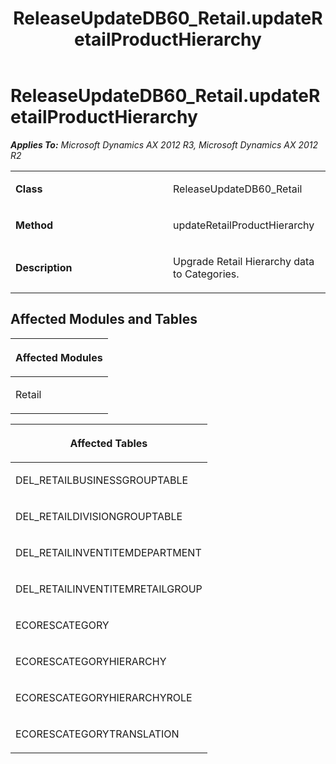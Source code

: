﻿---
title: ReleaseUpdateDB60_Retail.updateRetailProductHierarchy
TOCTitle: ReleaseUpdateDB60_Retail.updateRetailProductHierarchy
ms:assetid: da496b6a-bab9-bac9-5020-3f8bc6a49a28
ms:mtpsurl: https://msdn.microsoft.com/en-us/library/JJ737164(v=AX.60)
ms:contentKeyID: 49711607
ms.date: 05/18/2015
mtps_version: v=AX.60
---

# ReleaseUpdateDB60\_Retail.updateRetailProductHierarchy 


_**Applies To:** Microsoft Dynamics AX 2012 R3, Microsoft Dynamics AX 2012 R2_

<table>
<colgroup>
<col style="width: 50%" />
<col style="width: 50%" />
</colgroup>
<tbody>
<tr class="odd">
<td><p><strong>Class</strong></p></td>
<td><p>ReleaseUpdateDB60_Retail</p></td>
</tr>
<tr class="even">
<td><p><strong>Method</strong></p></td>
<td><p>updateRetailProductHierarchy</p></td>
</tr>
<tr class="odd">
<td><p><strong>Description</strong></p></td>
<td><p>Upgrade Retail Hierarchy data to Categories.</p></td>
</tr>
</tbody>
</table>


## Affected Modules and Tables

<table>
<colgroup>
<col style="width: 100%" />
</colgroup>
<thead>
<tr class="header">
<th><p>Affected Modules</p></th>
</tr>
</thead>
<tbody>
<tr class="odd">
<td><p>Retail</p></td>
</tr>
</tbody>
</table>


<table>
<colgroup>
<col style="width: 100%" />
</colgroup>
<thead>
<tr class="header">
<th><p>Affected Tables</p></th>
</tr>
</thead>
<tbody>
<tr class="odd">
<td><p>DEL_RETAILBUSINESSGROUPTABLE</p></td>
</tr>
<tr class="even">
<td><p>DEL_RETAILDIVISIONGROUPTABLE</p></td>
</tr>
<tr class="odd">
<td><p>DEL_RETAILINVENTITEMDEPARTMENT</p></td>
</tr>
<tr class="even">
<td><p>DEL_RETAILINVENTITEMRETAILGROUP</p></td>
</tr>
<tr class="odd">
<td><p>ECORESCATEGORY</p></td>
</tr>
<tr class="even">
<td><p>ECORESCATEGORYHIERARCHY</p></td>
</tr>
<tr class="odd">
<td><p>ECORESCATEGORYHIERARCHYROLE</p></td>
</tr>
<tr class="even">
<td><p>ECORESCATEGORYTRANSLATION</p></td>
</tr>
</tbody>
</table>

  


